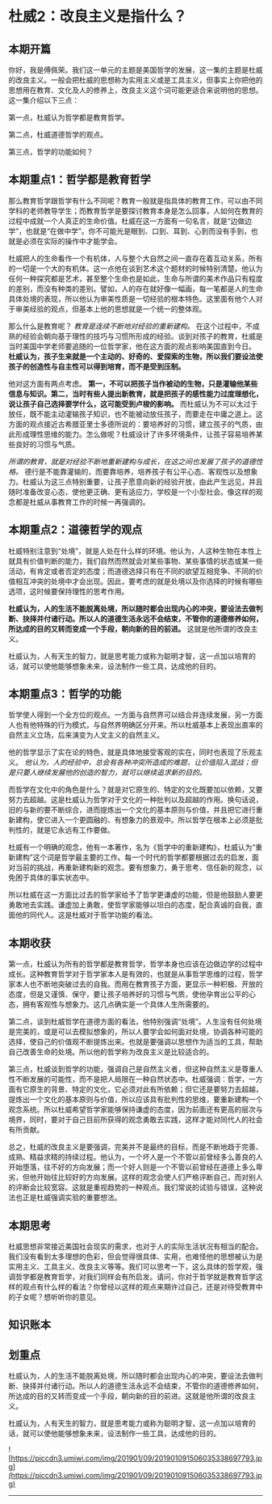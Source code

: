# 杜威2：改良主义是指什么？

## 本期开篇

你好，我是傅佩荣。我们这一单元的主题是美国哲学的发展，这一集的主题是杜威的改良主义。一般会把杜威的思想称为实用主义或是工具主义，但事实上你把他的思想用在教育、文化及人的修养上，改良主义这个词可能更适合来说明他的思想。这一集介绍以下三点：

第一点，杜威认为哲学都是教育哲学。

第二点，杜威道德哲学的观点。

第三点，哲学的功能如何？

## 本期重点1：哲学都是教育哲学

那么教育哲学跟哲学有什么不同呢？教育一般就是指具体的教育工作，可以由不同学科的老师教导学生；而教育哲学是要探讨教育本身是怎么回事，人如何在教育的过程中成就一个人真正的生命价值。杜威在这一方面有一句名言，就是“边做边学”，也就是“在做中学”。你不可能光是眼到、口到、耳到、心到而没有手到，也就是必须在实际的操作中才能学会。

杜威把人的生命看作一个有机体，人与整个大自然之间一直存在着互动关系，所有的一切是一个大的有机体。这一点他在谈到艺术这个题材的时候特别清楚。他认为任何一种探究都是艺术，甚至整个生命也是如此，生命与所谓的美术作品只有程度的差别，而没有种类的差别。譬如，人的存在就好像一幅画，每一笔都是人的生命具体处境的表现，所以他认为审美性质是一切经验的根本特色。这里面有他个人对于审美经验的观点，但基本上他的思想就是一个统一的整体观。

那么什么是教育呢？ *教育是连续不断地对经验的重新建构。* 在这个过程中，不成熟的经验会朝向基于理性的技巧与习惯所形成的经验。谈到对孩子的教育，杜威是当时美国中学老师要追随的一位哲学家，他在这方面的观点影响美国直到今日。 **杜威认为，孩子生来就是一个主动的、好奇的、爱探索的生物，所以我们要设法使孩子的创造性与自主性可以得到培育，而不是受到压制。**

他对这方面有两点考虑。 **第一，不可以把孩子当作被动的生物，只是灌输他某些信息与知识。第二，当时有些人提出新教育，就是把孩子的感性能力过度理想化，说让孩子自己选择要学什么，这可能受到卢梭的影响。** 而杜威认为不可以太过于放任，既不能主动灌输孩子知识，也不能被动放任孩子，而要走在中庸之道上。这方面的观点接近古希腊亚里士多德所说的：要培养好的习惯，建立孩子的气质，由此形成理性思维的能力。怎么做呢？杜威设计了许多环境条件，让孩子容易培养某些良好的习惯与气质。

 *所谓的教育，就是对经验不断地重新建构与成长，在这之间也发展了孩子的道德性格。* 德行是不能靠灌输的，而要靠培养，培养孩子有公平心态、客观性以及想象力。杜威认为这三点特别重要，让孩子愿意向新的经验开放，由此产生远见，并且随时准备改变心态，使他更正确、更有适应力，学校是一个小型社会。像这样的观念都是杜威从事教育工作的时候一再强调的。

## 本期重点2：道德哲学的观点

杜威特别注意到“处境”，就是人处在什么样的环境。他认为，人这种生物在本性上就具有价值判断的能力，我们自然而然就会对某些事物、某些事情的状态或某一些活动，有肯定或者否定的态度；而道德选择只有在不同的欲望互相竞争、不同的价值相互冲突的处境中才会出现。因此，要考虑的就是处境以及你选择的时候有哪些选项，这时候要保持理性的思考作用。

 **杜威认为，人的生活不能脱离处境，所以随时都会出现内心的冲突，要设法去做判断、抉择并付诸行动。所以人的道德生活永远不会结束，不管你的道德修养如何，所达成的目的又转而变成一个手段，朝向新的目的前进。** 这就是他所谓的改良主义。

杜威认为，人有天生的智力，就是思考能力或称为聪明才智，这一点加以培育的话，就可以使他能够想象未来，设法制作一些工具，达成他的目的。

## 本期重点3：哲学的功能

哲学使人得到一个全方位的观点。一方面与自然界可以结合并连续发展，另一方面人也有他特殊的行为模式，与自然界明确区分开来。所以杜威基本上表现出直率的自然主义立场，后来演变为人文主义的自然主义。

他的哲学显示了实在论的特色，就是具体地接受客观的实在，同时也表现了乐观主义。 *他认为，人的经验中，总会有各种冲突所造成的难题，让价值陷入混战；但是只要人继续发展他的创造的智力，就可以继续追求新的目的。*

而哲学在文化中的角色是什么？就是对它原生的、特定的文化既要加以依赖，又要努力去超越。这是杜威认为哲学对于文化的一种批判以及超越的作用。换句话说，旧的与新的要不断综合，进而提炼出一个文化的基本原则与价值，并且把它进行重新建构，使它进入一个更圆融的、有想象力的景观中。所以哲学在根本上必须是批判性的，就是它永远有工作要做。

杜威有一个明确的观念，他有一本著作，名为《哲学中的重新建构》，杜威认为“重新建构”这个词是哲学最主要的工作。每一个时代的哲学都要根据过去的启发，面对当前的挑战，再重新建构新的观念。要有想象力，勇于思考、信任新的观念，以免困于具体的事实状态中。

所以杜威在这一方面比过去的哲学家给予了哲学更谦虚的功能，但是他鼓励人要更勇敢地去实践。谦虚加上勇敢，使哲学家能够以坦白的态度，配合真诚的自我，直面他的同代人。这是杜威对于哲学功能的看法。

## 本期收获

第一点，杜威认为所有的哲学都是教育哲学，哲学本身也应该在边做边学的过程中成长。这种教育哲学对于哲学家本人是有效的，也就是从事哲学思维的过程，哲学家本人也不断地突破过去的自我。而用在教育孩子方面，更显示一种积极、开放的态度，但是又谨慎、保守，要让孩子培养好的习惯与气质，使他孕育出公平的心态，拥有客观性与想象力。这几点确实是一个具体人生所需要的。

第二点，谈到杜威哲学在道德方面的看法，他特别强调“处境”。人生没有任何处境是完美的，或是可以去模拟想象的，所以人要学会如何面对处境，协调各种可能的选择，使自己的价值观不断提炼出来。也就是要强调以思想作为适当的工具，帮助自己改善生命的处境。所以他的哲学称为改良主义是比较适合的。

第三点，杜威谈到哲学的功能，强调自己是自然主义者，但这种自然主义是尊重人性不断发展的可能性，而不是把人局限在一种自然状态中。杜威强调：哲学，一方面有它原生的背景、特定的文化，它必须对此有所依赖；但它还是要努力去超越，提炼出一个文化的基本原则与价值，所以应该具有批判性的思维，要重新建构一个观念系统。所以杜威希望哲学家能够保持谦虚的态度，因为前面还有更高的层次与境界，同时，要对于自己目前所获得的观念勇敢去实践，这样才能对同代人的社会有所贡献。

总之，杜威的改良主义是要强调，完美并不是最终的目标，而是不断地趋于完善、成熟、精益求精的持续过程。他认为，一个坏人是一个不管以前曾经多么善良的人开始堕落，往不好的方向发展；而一个好人则是一个不管以前曾经在道德上多么卑劣，但他开始往比较好的方向发展。这样的观念会使人们严格评断自己，而对别人的评断会比较宽容。这就是重视趋势的一种观点。我们常说的试验与错误，这种说法也正是杜威强调实验的重要想法。

## 本期思考

杜威思想非常接近美国社会现实的需求，也对于人的实际生活状况有相当的配合。我们没有看到太多理想的色彩，但会觉得很具体、实用，也难怪他的思想被认为是实用主义、工具主义、改良主义等等。我们可以思考一下，这么具体的哲学观，强调哲学都是教育哲学，对我们同样会有所启发。请问，你对于哲学就是教育哲学这样的观点有什么样的看法？你曾经以这样的观点来期许过自己，还是对待受教育中的子女呢？想听听你的意见。

## 知识账本

## 划重点

杜威认为，人的生活不能脱离处境，所以随时都会出现内心的冲突，要设法去做判断、抉择并付诸行动。所以人的道德生活永远不会结束，不管你的道德修养如何，所达成的目的又转而变成一个手段，朝向新的目的前进。这就是他所谓的改良主义。

杜威认为，人有天生的智力，就是思考能力或称为聪明才智，这一点加以培育的话，就可以使他能够想象未来，设法制作一些工具，达成他的目的。


![https://piccdn3.umiwi.com/img/201901/09/201901091506035338697793.jpg](https://piccdn3.umiwi.com/img/201901/09/201901091506035338697793.jpg)

---
